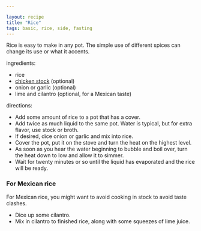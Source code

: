 ```yaml
---

layout: recipe
title: "Rice"
tags: basic, rice, side, fasting
---
```


Rice is easy to make in any pot.
The simple use of different spices can change its use or what it accents.

ingredients:
- rice
- [chicken stock](/recipes/chicken-stock-bone-broth) (optional)
- onion or garlic (optional)
- lime and cilantro (optional, for a Mexican taste)

directions:
- Add some amount of rice to a pot that has a cover.
- Add twice as much liquid to the same pot. Water is typical, but for extra flavor, use stock or broth.
- If desired, dice onion or garlic and mix into rice.
- Cover the pot, put it on the stove and turn the heat on the highest level.
- As soon as you hear the water beginning to bubble and boil over, turn the heat down to low and allow it to simmer.
- Wait for twenty minutes or so until the liquid has evaporated and the rice will be ready.

### For Mexican rice

For Mexican rice, you might want to avoid cooking in stock to avoid taste clashes.

- Dice up some cilantro.
- Mix in cilantro to finished rice, along with some squeezes of lime juice.
